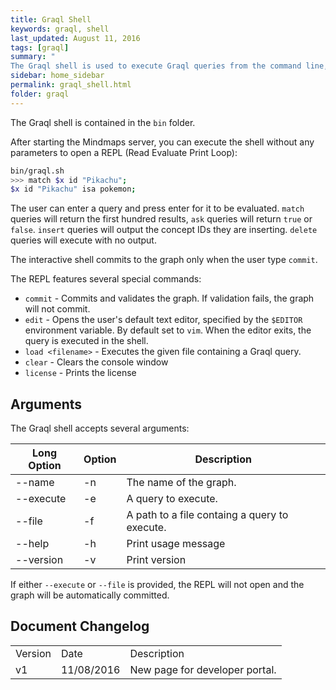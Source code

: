 ```yaml
---
title: Graql Shell
keywords: graql, shell
last_updated: August 11, 2016
tags: [graql]
summary: "
The Graql shell is used to execute Graql queries from the command line, or to let Graql be invoked from other applications."
sidebar: home_sidebar
permalink: graql_shell.html
folder: graql
---
```



The Graql shell is contained in the `bin` folder.

After starting the Mindmaps server, you can execute the shell without any
parameters to open a REPL (Read Evaluate Print Loop):

```bash
bin/graql.sh
>>> match $x id "Pikachu";
$x id "Pikachu" isa pokemon;
```

The user can enter a query and press enter for it to be evaluated. `match`
queries will return the first hundred results, `ask` queries will return `true`
or `false`. `insert` queries will output the concept IDs they are inserting.
`delete` queries will execute with no output.

The interactive shell commits to the graph only when the user type `commit`.

The REPL features several special commands:
- `commit` - Commits and validates the graph. If validation fails, the graph
  will not commit.
- `edit` - Opens the user's default text editor, specified by the `$EDITOR`
  environment variable. By default set to `vim`. When the editor exits, the
  query is executed in the shell.
- `load <filename>` - Executes the given file containing a Graql query.
- `clear` - Clears the console window
- `license` - Prints the license

## Arguments

The Graql shell accepts several arguments:

| Long Option | Option | Description                                   |
| ----------- | ------ | --------------------------------------------- |
| --name      | -n     | The name of the graph.                        |
| --execute   | -e     | A query to execute.                           |
| --file      | -f     | A path to a file containg a query to execute. |
| --help      | -h     | Print usage message                           |
| --version   | -v     | Print version                                 |

If either `--execute` or `--file` is provided, the REPL will not open and the
graph will be automatically committed.

## Document Changelog  

<table>
    <tr>
        <td>Version</td>
        <td>Date</td>
        <td>Description</td>        
    </tr>
    <tr>
        <td>v1</td>
        <td>11/08/2016</td>
        <td>New page for developer portal.</td>        
    </tr>
    
</table>